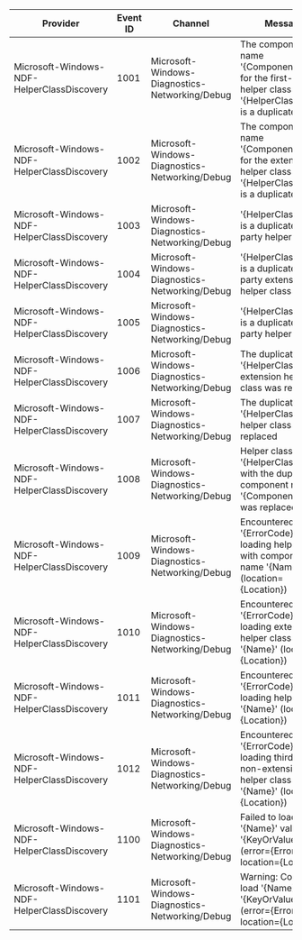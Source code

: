 Provider                                    |  Event ID  |  Channel                                         |  Message
--------------------------------------------|------------|--------------------------------------------------|---------------------------------------------------------------------------------------------------------------
Microsoft-Windows-NDF-HelperClassDiscovery  |  1001      |  Microsoft-Windows-Diagnostics-Networking/Debug  |  The component name '{ComponentName}' for the first-party helper class '{HelperClassName}' is a duplicate
Microsoft-Windows-NDF-HelperClassDiscovery  |  1002      |  Microsoft-Windows-Diagnostics-Networking/Debug  |  The component name '{ComponentName}' for the extension helper class '{HelperClassName}' is a duplicate
Microsoft-Windows-NDF-HelperClassDiscovery  |  1003      |  Microsoft-Windows-Diagnostics-Networking/Debug  |  '{HelperClassName}' is a duplicate third-party helper class
Microsoft-Windows-NDF-HelperClassDiscovery  |  1004      |  Microsoft-Windows-Diagnostics-Networking/Debug  |  '{HelperClassName}' is a duplicate first-party extension helper class
Microsoft-Windows-NDF-HelperClassDiscovery  |  1005      |  Microsoft-Windows-Diagnostics-Networking/Debug  |  '{HelperClassName}' is a duplicate first-party helper class
Microsoft-Windows-NDF-HelperClassDiscovery  |  1006      |  Microsoft-Windows-Diagnostics-Networking/Debug  |  The duplicate '{HelperClassName}' extension helper class was replaced
Microsoft-Windows-NDF-HelperClassDiscovery  |  1007      |  Microsoft-Windows-Diagnostics-Networking/Debug  |  The duplicate '{HelperClassName}' helper class was replaced
Microsoft-Windows-NDF-HelperClassDiscovery  |  1008      |  Microsoft-Windows-Diagnostics-Networking/Debug  |  Helper class '{HelperClassName}' with the duplicate component name '{ComponentName}' was replaced
Microsoft-Windows-NDF-HelperClassDiscovery  |  1009      |  Microsoft-Windows-Diagnostics-Networking/Debug  |  Encountered error '{ErrorCode}' loading helper class with component name '{Name}' (location={Location})
Microsoft-Windows-NDF-HelperClassDiscovery  |  1010      |  Microsoft-Windows-Diagnostics-Networking/Debug  |  Encountered error '{ErrorCode}' loading extension helper class '{Name}' (location={Location})
Microsoft-Windows-NDF-HelperClassDiscovery  |  1011      |  Microsoft-Windows-Diagnostics-Networking/Debug  |  Encountered error '{ErrorCode}' loading helper class '{Name}' (location={Location})
Microsoft-Windows-NDF-HelperClassDiscovery  |  1012      |  Microsoft-Windows-Diagnostics-Networking/Debug  |  Encountered error '{ErrorCode}' loading third-party non-extension helper class '{Name}' (location={Location})
Microsoft-Windows-NDF-HelperClassDiscovery  |  1100      |  Microsoft-Windows-Diagnostics-Networking/Debug  |  Failed to load '{Name}' value '{KeyOrValue}' (error={ErrorCode} location={Location})
Microsoft-Windows-NDF-HelperClassDiscovery  |  1101      |  Microsoft-Windows-Diagnostics-Networking/Debug  |  Warning: Could not load '{Name}' value '{KeyOrValue}' (error={ErrorCode} location={Location})